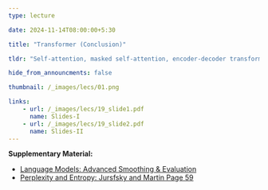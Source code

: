 ```yaml
---
type: lecture

date: 2024-11-14T08:00:00+5:30

title: "Transformer (Conclusion)"

tldr: "Self-attention, masked self-attention, encoder-decoder transformer"

hide_from_announcments: false

thumbnail: /_images/lecs/01.png

links:
    - url: /_images/lecs/19_slide1.pdf
      name: Slides-I
    - url: /_images/lecs/19_slide2.pdf
      name: Slides-II
---
```

**Supplementary Material:**
- [Language Models: Advanced Smoothing & Evaluation](https://www.youtube.com/watch?v=Y9iYWoUf22Q)
- [Perplexity and Entropy: Jursfsky and Martin Page 59](https://web.stanford.edu/~jurafsky/slp3/ed3book.pdf)
